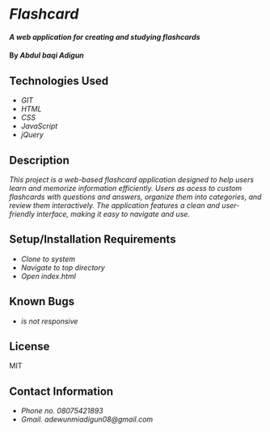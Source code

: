 # _Flashcard_

#### _A web application for creating and studying flashcards_

#### By _**Abdul baqi Adigun**_

## Technologies Used

* _GIT_
* _HTML_
* _CSS_ 
* _JavaScript_
* _jQuery_  

## Description

_This project is a web-based flashcard application designed to help users learn and memorize information efficiently. Users as acess to custom flashcards with questions and answers, organize them into categories, and review them interactively. The application features a clean and user-friendly interface, making it easy to navigate and use._

## Setup/Installation Requirements

* _Clone to system_
* _Navigate to top directory_
* _Open index.html_

## Known Bugs

* _is not responsive_

## License
MIT

## Contact Information
* _Phone no. 08075421893_ 
* _Gmail. adewunmiadigun08@gmail.com_